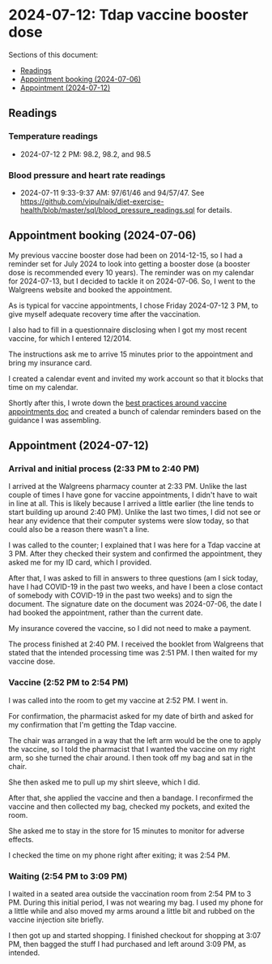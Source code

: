 # 2024-07-12: Tdap vaccine booster dose

Sections of this document:

* [Readings](#readings)
* [Appointment booking (2024-07-06)](#appointment-booking-2024-07-06)
* [Appointment (2024-07-12)](#appointment-2024-07-12)

## Readings

### Temperature readings

* 2024-07-12 2 PM: 98.2, 98.2, and 98.5

### Blood pressure and heart rate readings

* 2024-07-11 9:33-9:37 AM: 97/61/46 and 94/57/47. See
  https://github.com/vipulnaik/diet-exercise-health/blob/master/sql/blood_pressure_readings.sql
  for details.

## Appointment booking (2024-07-06)

My previous vaccine booster dose had been on 2014-12-15, so I had a
reminder set for July 2024 to look into getting a booster dose (a
booster dose is recommended every 10 years). The reminder was on my
calendar for 2024-07-13, but I decided to tackle it on 2024-07-06. So,
I went to the Walgreens website and booked the appointment.

As is typical for vaccine appointments, I chose Friday 2024-07-12 3
PM, to give myself adequate recovery time after the vaccination.

I also had to fill in a questionnaire disclosing when I got my most
recent vaccine, for which I entered 12/2014.

The instructions ask me to arrive 15 minutes prior to the appointment
and bring my insurance card.

I created a calendar event and invited my work account so that it
blocks that time on my calendar.

Shortly after this, I wrote down the [best practices around vaccine
appointments
doc](https://github.com/vipulnaik/diet-exercise-health/blob/master/best-practices/best-practices-around-vaccine-appointments.md)
and created a bunch of calendar reminders based on the guidance I was
assembling.

## Appointment (2024-07-12)

### Arrival and initial process (2:33 PM to 2:40 PM)

I arrived at the Walgreens pharmacy counter at 2:33 PM. Unlike the
last couple of times I have gone for vaccine appointments, I didn't
have to wait in line at all. This is likely because I arrived a little
earlier (the line tends to start building up around 2:40 PM). Unlike
the last two times, I did not see or hear any evidence that their
computer systems were slow today, so that could also be a reason there
wasn't a line.

I was called to the counter; I explained that I was here for a Tdap
vaccine at 3 PM. After they checked their system and confirmed the
appointment, they asked me for my ID card, which I provided.

After that, I was asked to fill in answers to three questions (am I
sick today, have I had COVID-19 in the past two weeks, and have I been
a close contact of somebody with COVID-19 in the past two weeks) and
to sign the document. The signature date on the document was
2024-07-06, the date I had booked the appointment, rather than the
current date.

My insurance covered the vaccine, so I did not need to make
a payment.

The process finished at 2:40 PM. I received the booklet from Walgreens
that stated that the intended processing time was 2:51 PM. I then
waited for my vaccine dose.

### Vaccine (2:52 PM to 2:54 PM)

I was called into the room to get my vaccine at 2:52 PM. I went
in.

For confirmation, the pharmacist asked for my date of birth and asked
for my confirmation that I'm getting the Tdap vaccine.

The chair was arranged in a way that the left arm would be the one to
apply the vaccine, so I told the pharmacist that I wanted the vaccine
on my right arm, so she turned the chair around. I then took off my
bag and sat in the chair.

She then asked me to pull up my shirt sleeve, which I did.

After that, she applied the vaccine and then a bandage. I reconfirmed
the vaccine and then collected my bag, checked my pockets, and exited
the room.

She asked me to stay in the store for 15 minutes to monitor for
adverse effects.

I checked the time on my phone right after exiting; it was 2:54 PM.

### Waiting (2:54 PM to 3:09 PM)

I waited in a seated area outside the vaccination room from 2:54 PM to
3 PM. During this initial period, I was not wearing my bag. I used my
phone for a little while and also moved my arms around a little bit
and rubbed on the vaccine injection site briefly.

I then got up and started shopping. I finished checkout for
shopping at 3:07 PM, then bagged the stuff I had purchased and left
around 3:09 PM, as intended.
